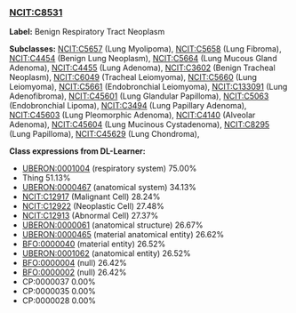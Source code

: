 
### [NCIT:C8531](http://purl.obolibrary.org/obo/NCIT_C8531)
**Label:** Benign Respiratory Tract Neoplasm

**Subclasses:** [NCIT:C5657](http://purl.obolibrary.org/obo/NCIT_C5657) (Lung Myolipoma), [NCIT:C5658](http://purl.obolibrary.org/obo/NCIT_C5658) (Lung Fibroma), [NCIT:C4454](http://purl.obolibrary.org/obo/NCIT_C4454) (Benign Lung Neoplasm), [NCIT:C5664](http://purl.obolibrary.org/obo/NCIT_C5664) (Lung Mucous Gland Adenoma), [NCIT:C4455](http://purl.obolibrary.org/obo/NCIT_C4455) (Lung Adenoma), [NCIT:C3602](http://purl.obolibrary.org/obo/NCIT_C3602) (Benign Tracheal Neoplasm), [NCIT:C6049](http://purl.obolibrary.org/obo/NCIT_C6049) (Tracheal Leiomyoma), [NCIT:C5660](http://purl.obolibrary.org/obo/NCIT_C5660) (Lung Leiomyoma), [NCIT:C5661](http://purl.obolibrary.org/obo/NCIT_C5661) (Endobronchial Leiomyoma), [NCIT:C133091](http://purl.obolibrary.org/obo/NCIT_C133091) (Lung Adenofibroma), [NCIT:C45601](http://purl.obolibrary.org/obo/NCIT_C45601) (Lung Glandular Papilloma), [NCIT:C5063](http://purl.obolibrary.org/obo/NCIT_C5063) (Endobronchial Lipoma), [NCIT:C3494](http://purl.obolibrary.org/obo/NCIT_C3494) (Lung Papillary Adenoma), [NCIT:C45603](http://purl.obolibrary.org/obo/NCIT_C45603) (Lung Pleomorphic Adenoma), [NCIT:C4140](http://purl.obolibrary.org/obo/NCIT_C4140) (Alveolar Adenoma), [NCIT:C45604](http://purl.obolibrary.org/obo/NCIT_C45604) (Lung Mucinous Cystadenoma), [NCIT:C8295](http://purl.obolibrary.org/obo/NCIT_C8295) (Lung Papilloma), [NCIT:C45629](http://purl.obolibrary.org/obo/NCIT_C45629) (Lung Chondroma), 

**Class expressions from DL-Learner:**

- [UBERON:0001004](http://purl.obolibrary.org/obo/UBERON_0001004) (respiratory system) 75.00%
- Thing 51.13%
- [UBERON:0000467](http://purl.obolibrary.org/obo/UBERON_0000467) (anatomical system) 34.13%
- [NCIT:C12917](http://purl.obolibrary.org/obo/NCIT_C12917) (Malignant Cell) 28.24%
- [NCIT:C12922](http://purl.obolibrary.org/obo/NCIT_C12922) (Neoplastic Cell) 27.48%
- [NCIT:C12913](http://purl.obolibrary.org/obo/NCIT_C12913) (Abnormal Cell) 27.37%
- [UBERON:0000061](http://purl.obolibrary.org/obo/UBERON_0000061) (anatomical structure) 26.67%
- [UBERON:0000465](http://purl.obolibrary.org/obo/UBERON_0000465) (material anatomical entity) 26.62%
- [BFO:0000040](http://purl.obolibrary.org/obo/BFO_0000040) (material entity) 26.52%
- [UBERON:0001062](http://purl.obolibrary.org/obo/UBERON_0001062) (anatomical entity) 26.52%
- [BFO:0000004](http://purl.obolibrary.org/obo/BFO_0000004) (null) 26.42%
- [BFO:0000002](http://purl.obolibrary.org/obo/BFO_0000002) (null) 26.42%
- CP:0000037 0.00%
- CP:0000035 0.00%
- CP:0000028 0.00%


